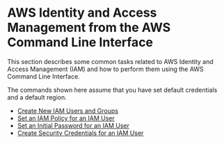 # AWS Identity and Access Management from the AWS Command Line Interface<a name="cli-iam"></a>

This section describes some common tasks related to AWS Identity and Access Management \(IAM\) and how to perform them using the AWS Command Line Interface\.

The commands shown here assume that you have set default credentials and a default region\.


+ [Create New IAM Users and Groups](cli-iam-new-user-group.md)
+ [Set an IAM Policy for an IAM User](cli-iam-policy.md)
+ [Set an Initial Password for an IAM User](cli-iam-set-pw.md)
+ [Create Security Credentials for an IAM User](cli-iam-create-creds.md)